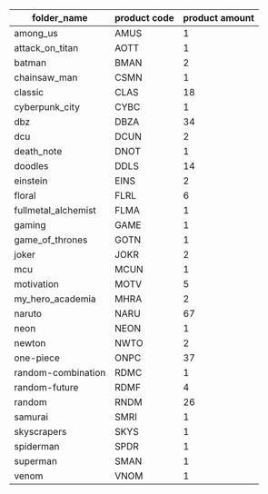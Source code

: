 | folder_name           | product code | product amount |
|------------------------|--------------|----------------|
| among_us               | AMUS         | 1              |
| attack_on_titan        | AOTT         | 1              |
| batman                 | BMAN         | 2              |
| chainsaw_man           | CSMN         | 1              |
| classic                | CLAS         | 18             |
| cyberpunk_city         | CYBC         | 1              |
| dbz                    | DBZA         | 34             |
| dcu                    | DCUN         | 2              |
| death_note             | DNOT         | 1              |
| doodles                | DDLS         | 14             |
| einstein               | EINS         | 2              |
| floral                 | FLRL         | 6              |
| fullmetal_alchemist    | FLMA         | 1              |
| gaming                 | GAME         | 1              |
| game_of_thrones        | GOTN         | 1              |
| joker                  | JOKR         | 2              |
| mcu                    | MCUN         | 1              |
| motivation             | MOTV         | 5              |
| my_hero_academia       | MHRA         | 2              |
| naruto                 | NARU         | 67             |
| neon                   | NEON         | 1              |
| newton                 | NWTO         | 2              |
| one-piece              | ONPC         | 37             |
| random-combination     | RDMC         | 1              |
| random-future          | RDMF         | 4              |
| random                 | RNDM         | 26             |
| samurai                | SMRI         | 1              |
| skyscrapers            | SKYS         | 1              |
| spiderman              | SPDR         | 1              |
| superman               | SMAN         | 1              |
| venom                  | VNOM         | 1              |
